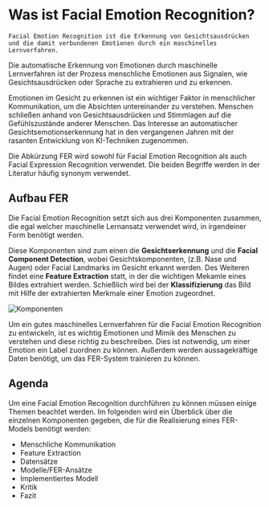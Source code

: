 # Was ist Facial Emotion Recognition?


```{admonition} Definition
Facial Emotion Recognition ist die Erkennung von Gesichtsausdrücken und die damit verbundenen Emotionen durch ein maschinelles Lernverfahren.
```

Die automatische Erkennung von Emotionen durch maschinelle Lernverfahren ist der Prozess menschliche Emotionen aus Signalen, wie Gesichtsausdrücken oder Sprache zu extrahieren und zu erkennen. 

Emotionen im Gesicht zu erkennen ist ein wichtiger Faktor in menschlicher Kommunikation, um die Absichten untereinander zu verstehen. Menschen schließen anhand von Gesichtsausdrücken und Stimmlagen auf die Gefühlszustände anderer Menschen. Das Interesse an automatischer Gesichtsemotionserkennung hat in den vergangenen Jahren mit der rasanten Entwicklung von KI-Techniken zugenommen.

Die Abkürzung FER wird sowohl für Facial Emotion Recognition als auch Facial Expression Recognition verwendet. Die beiden Begriffe werden in der Literatur häufig synonym verwendet. 


<!-- #region -->
## Aufbau FER


Die Facial Emotion Recognition setzt sich aus drei Komponenten zusammen, die egal welcher maschinelle Lernansatz verwendet wird, in irgendeiner Form benötigt werden. 

Diese Komponenten sind zum einen die **Gesichtserkennung** und die **Facial Component Detection**, wobei Gesichtskomponenten, (z.B. Nase und Augen) oder Facial Landmarks im Gesicht erkannt werden. Des Weiteren findet eine **Feature Extraction** statt, in der die wichtigen Mekamle eines Bildes extrahiert werden. Schießlich wird bei der **Klassifizierung** das Bild mit Hilfe der extrahierten Merkmale einer Emotion zugeordnet.   

![Komponenten](./images/fer_process.png)

Um ein gutes maschinelles Lernverfahren für die Facial Emotion Recognition zu entwickeln, ist es wichtig Emotionen und Mimik des Menschen zu verstehen und diese richtig zu beschreiben. Dies ist notwendig, um einer Emotion ein Label zuordnen zu können. Außerdem werden aussagekräftige Daten benötigt, um das FER-System trainieren zu können.

<!-- #endregion -->

## Agenda
Um eine Facial Emotion Recognition durchführen zu können müssen einige Themen beachtet werden. Im folgenden wird ein Überblick über die einzelnen Komponenten gegeben, die für die Realisierung eines FER-Models benötigt werden:
* Menschliche Kommunikation
* Feature Extraction
* Datensätze
* Modelle/FER-Ansätze
* Implementiertes Modell
* Kritik
* Fazit
